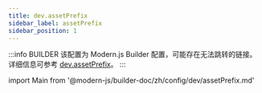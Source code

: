 ```yaml
---
title: dev.assetPrefix
sidebar_label: assetPrefix
sidebar_position: 1
---
```


:::info BUILDER
该配置为 Modern.js Builder 配置，可能存在无法跳转的链接。详细信息可参考 [dev.assetPrefix](https://modernjs.dev/builder/zh/api/config-dev.html#dev-assetprefix)。
:::

import Main from '@modern-js/builder-doc/zh/config/dev/assetPrefix.md'

<Main />
